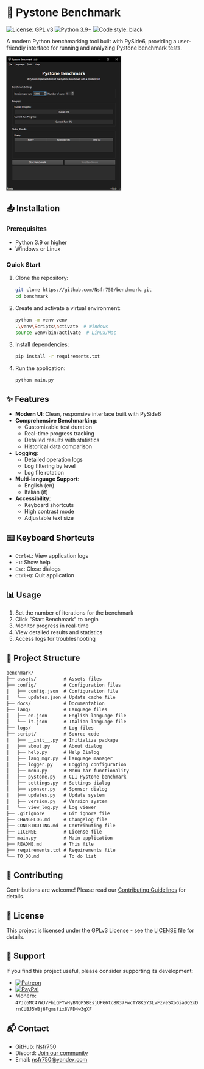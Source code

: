 # 🚀 Pystone Benchmark

[![License: GPL v3](https://img.shields.io/badge/License-GPLv3-blue.svg)](https://www.gnu.org/licenses/gpl-3.0)
[![Python 3.9+](https://img.shields.io/badge/python-3.9+-blue.svg)](https://www.python.org/downloads/)
[![Code style: black](https://img.shields.io/badge/code%20style-black-000000.svg)](https://github.com/psf/black)

A modern Python benchmarking tool built with PySide6, providing a user-friendly interface for running and analyzing Pystone benchmark tests.

![Pystone Benchmark Screenshot](assets/screenshot.png)

## 📥 Installation

### Prerequisites

- Python 3.9 or higher
- Windows or Linux

### Quick Start

1. Clone the repository:

   ```bash
   git clone https://github.com/Nsfr750/benchmark.git
   cd benchmark
   ```

2. Create and activate a virtual environment:

   ```bash
   python -m venv venv
   .\venv\Scripts\activate  # Windows
   source venv/bin/activate  # Linux/Mac
   ```

3. Install dependencies:

   ```bash
   pip install -r requirements.txt
   ```

4. Run the application:

   ```bash
   python main.py
   ```

## ✨ Features

- **Modern UI**: Clean, responsive interface built with PySide6
- **Comprehensive Benchmarking**:
  - Customizable test duration
  - Real-time progress tracking
  - Detailed results with statistics
  - Historical data comparison
- **Logging**:
  - Detailed operation logs
  - Log filtering by level
  - Log file rotation
- **Multi-language Support**:
  - English (en)
  - Italian (it)
- **Accessibility**:
  - Keyboard shortcuts
  - High contrast mode
  - Adjustable text size

## ⌨️ Keyboard Shortcuts

- `Ctrl+L`: View application logs
- `F1`: Show help
- `Esc`: Close dialogs
- `Ctrl+Q`: Quit application

## 📊 Usage

1. Set the number of iterations for the benchmark
2. Click "Start Benchmark" to begin
3. Monitor progress in real-time
4. View detailed results and statistics
5. Access logs for troubleshooting

## 📂 Project Structure

```
benchmark/
├── assets/          # Assets files
├── config/          # Configuration files
│   ├── config.json  # Configuration file
│   └── updates.json # Update cache file
├── docs/            # Documentation
├── lang/            # Language files
│   ├── en.json      # English language file
│   └── it.json      # Italian language file
├── logs/            # Log files
├── script/          # Source code
│   ├── __init__.py  # Initialize package
│   ├── about.py     # About dialog
│   ├── help.py      # Help Dialog
│   ├── lang_mgr.py  # Language manager
│   ├── logger.py    # Logging configuration
│   ├── menu.py      # Menu bar functionality
│   ├── pystone.py   # CLI Pystone benchmark
│   ├── settings.py  # Settings dialog
│   ├── sponsor.py   # Sponsor dialog
│   ├── updates.py   # Update system
│   ├── version.py   # Version system
│   └── view_log.py  # Log viewer
├── .gitignore       # Git ignore file
├── CHANGELOG.md     # Changelog file
├── CONTRIBUTING.md  # Contributing file
├── LICENSE          # License file
├── main.py          # Main application
├── README.md        # This file
├── requirements.txt # Requirements file
└── TO_DO.md         # To do list
```

## 🤝 Contributing

Contributions are welcome! Please read our [Contributing Guidelines](CONTRIBUTING.md) for details.

## 📄 License

This project is licensed under the GPLv3 License - see the [LICENSE](LICENSE) file for details.

## 🙏 Support

If you find this project useful, please consider supporting its development:

- [![Patreon](https://img.shields.io/badge/Support%20on-Patreon-FF424D?logo=patreon)](https://www.patreon.com/Nsfr750)
- [![PayPal](https://img.shields.io/badge/Donate-PayPal-00457C?logo=paypal)](https://paypal.me/3dmega)
- Monero: `47Jc6MC47WJVFhiQFYwHyBNQP5BEsjUPG6tc8R37FwcTY8K5Y3LvFzveSXoGiaDQSxDrnCUBJ5WBj6Fgmsfix8VPD4w3gXF`

## 📬 Contact

- GitHub: [Nsfr750](https://github.com/Nsfr750)
- Discord: [Join our community](https://discord.gg/ryqNeuRYjD)
- Email: [nsfr750@yandex.com](mailto:nsfr750@yandex.com)
